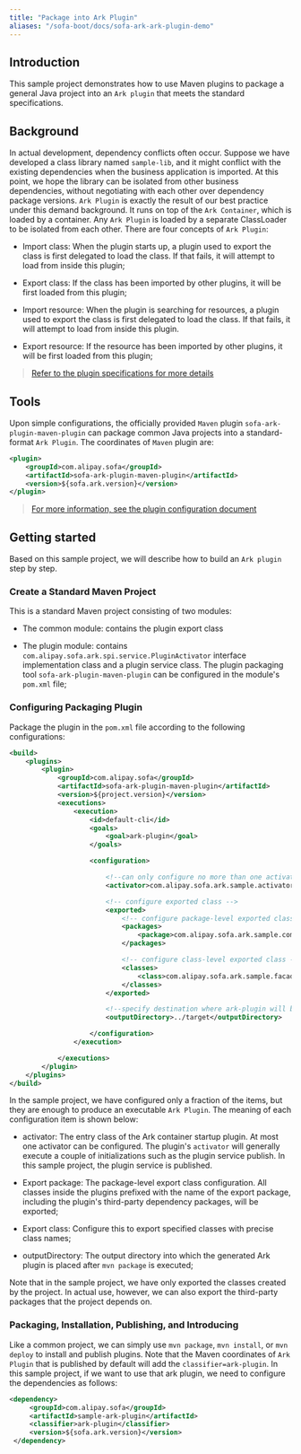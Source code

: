 ```yaml
---
title: "Package into Ark Plugin"
aliases: "/sofa-boot/docs/sofa-ark-ark-plugin-demo"
---
```


## Introduction
This sample project demonstrates how to use Maven plugins to package a general Java project into an `Ark plugin` that meets the standard specifications. 

## Background
In actual development, dependency conflicts often occur. Suppose we have developed a class library named `sample-lib`, and it might conflict with the existing dependencies when the business application is imported. At this point, we hope the library can be isolated from other business dependencies, without negotiating with each other over dependency package versions. `Ark Plugin` is exactly the result of our best practice under this demand background. It runs on top of the `Ark Container`, which is loaded by a container. Any `Ark Plugin` is loaded by a separate ClassLoader to be isolated from each other. There are four concepts of `Ark Plugin`:
* Import class: When the plugin starts up, a plugin used to export the class is first delegated to load the class. If that fails, it will attempt to load from inside this plugin;

* Export class: If the class has been imported by other plugins, it will be first loaded from this plugin;

* Import resource: When the plugin is searching for resources, a plugin used to export the class is first delegated to load the class. If that fails, it will attempt to load from inside this plugin.

* Export resource: If the resource has been imported by other plugins, it will be first loaded from this plugin;


> [Refer to the plugin specifications for more details](../sofa-ark-ark-plugin)


## Tools
Upon simple configurations, the officially provided `Maven` plugin `sofa-ark-plugin-maven-plugin` can package common Java projects into a standard-format `Ark Plugin`. The coordinates of `Maven` plugin are:

```xml
<plugin>
    <groupId>com.alipay.sofa</groupId>
    <artifactId>sofa-ark-plugin-maven-plugin</artifactId>
    <version>${sofa.ark.version}</version>
</plugin>
```

> [For more information, see the plugin configuration document](../sofa-ark-ark-plugin)

## Getting started
Based on this sample project, we will describe how to build an `Ark plugin` step by step. 

### Create a Standard Maven Project
This is a standard Maven project consisting of two modules:
* The common module: contains the plugin export class

* The plugin module: contains `com.alipay.sofa.ark.spi.service.PluginActivator` interface implementation class and a plugin service class. The plugin packaging tool `sofa-ark-plugin-maven-plugin` can be configured in the module's `pom.xml` file;

### Configuring Packaging Plugin
Package the plugin in the `pom.xml` file according to the following configurations:

```xml
<build>
    <plugins>
        <plugin>
            <groupId>com.alipay.sofa</groupId>
            <artifactId>sofa-ark-plugin-maven-plugin</artifactId>
            <version>${project.version}</version>
            <executions>
                <execution>
                    <id>default-cli</id>
                    <goals>
                        <goal>ark-plugin</goal>
                    </goals>

                    <configuration>

                        <!--can only configure no more than one activator-->
                        <activator>com.alipay.sofa.ark.sample.activator.SamplePluginActivator</activator>

                        <!-- configure exported class -->
                        <exported>
                            <!-- configure package-level exported class-->
                            <packages>
                                <package>com.alipay.sofa.ark.sample.common</package>
                            </packages>

                            <!-- configure class-level exported class -->
                            <classes>
                                <class>com.alipay.sofa.ark.sample.facade.SamplePluginService</class>
                            </classes>
                        </exported>

                        <!--specify destination where ark-plugin will be saved, default saved to ${project.build.directory}-->
                        <outputDirectory>../target</outputDirectory>

                    </configuration>
                </execution>

            </executions>
        </plugin>
    </plugins>
</build>
```

In the sample project, we have configured only a fraction of the items, but they are enough to produce an executable `Ark Plugin`. The meaning of each configuration item is shown below:
* activator: The entry class of the Ark container startup plugin. At most one activator can be configured. The plugin's `activator` will generally execute a couple of initializations such as the plugin service publish. In this sample project, the plugin service is published.

* Export package: The package-level export class configuration. All classes inside the plugins prefixed with the name of the export package, including the plugin's third-party dependency packages, will be exported;

* Export class: Configure this to export specified classes with precise class names;

* outputDirectory: The output directory into which the generated Ark plugin is placed after `mvn package` is executed;

Note that in the sample project, we have only exported the classes created by the project. In actual use, however, we can also export the third-party packages that the project depends on.

### Packaging, Installation, Publishing, and Introducing
Like a common project, we can simply use `mvn package`, `mvn install`, or `mvn deploy` to install and publish plugins. Note that the Maven coordinates of `Ark Plugin` that is published by default will add the `classifier=ark-plugin`. In this sample project, if we want to use that ark plugin, we need to configure the dependencies as follows:

```xml
<dependency>
     <groupId>com.alipay.sofa</groupId>
     <artifactId>sample-ark-plugin</artifactId>
     <classifier>ark-plugin</classifier>
     <version>${sofa.ark.version}</version>
 </dependency>
```


